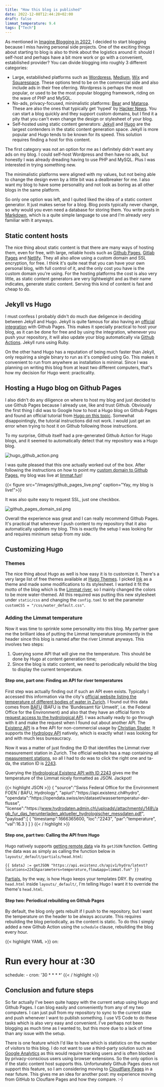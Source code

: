 ```yaml
---
title: "How this blog is published"
date: 2022-12-08T12:44:28+02:00
draft: false
limmat_temperature: 9.4
tags: ["Tech"]
---
```


As mentioned in [Imagine Blogging in 2022](/posts/imagine-blogging-in-2022/), I decided to start blogging because I miss having personal side projects. One of the exciting things about starting to blog is also to think about the logistics around it: should I self-host and perhaps have a bit more work or go with a convenient, estabilished provider? You can divide blogging into roughly 3 different categories:

*  Large, estabilished platforms such as [Wordpress](https://wordpress.com/), [Medium](https://medium.com), [Wix](https://wix.com) and [Squarespace](https://squarespace.com). These options tend to be on the commercial side and also include ads in their free oferring. Wordpress is perhaps the most popular, or used to be the most popular blogging framework, riding on the wave of PHP and MySQL.
* No-ads, privacy-focused, minimalistic platforms: [Bear](https://bearblog.dev/) and [Mataroa](https://mataroa.blog/). These are also the ones that typically get 'hyped' by [Hacker News](https://news.ycombinator.com/). You can start a blog quickly and they support custom domains, but I find it a pity that you can't even change the design or stylesheet of your blog.
* Self-hosted using static content generators: [Jekyll](https://jekyllrb.com/) and [Hugo](https://gohugo.io/) are the largest contenders in the static content generation space. Jekyll is more popular and Hugo tends to be known for its speed. This solution requires finding a host for this content.

The first category was not an option for me as I definitely didn't want any ads on my blog. I could self-host Wordpress and then have no ads, but honestly I was already dreading having to use PHP and MySQL. Plus I was interested in trying something new. 

The minimalistic platforms were aligned with my values, but not being able to change the design even by a little bit was a dealbreaker for me. I also want my blog to have some personality and not look as boring as all other blogs in the same platform. 

So only one option was left, and I quited liked the idea of a static content generator. It just makes sense for a blog. Blog posts typically never change, so why would you even need a database for storing them. You write posts in [Markdown](https://www.markdownguide.org/getting-started/), which is a quite simple language to use and I'm already very familiar with it anyways.

## Static content hosts

The nice thing about static content is that there are many ways of hosting them, even for free, with large, reliable hosts such as [Github Pages](https://pages.github.com/), [Gitlab Pages](https://docs.gitlab.com/ee/user/project/pages/) and [Netlify](https://www.netlify.com/). They all also allow using a custom domain and SSL encryption, for free. I think it's quite neat that you can have your own personal blog, with full control of it, and the only cost you have is the custom domain you're using. For the hosting platforms the cost is also very little, as static content generators are very lightweight and as their name indicates, generate static content. Serving this kind of content is fast and cheap to do.

## Jekyll vs Hugo

I must confess I probably didn't do much due deligence in deciding between Jekyll and Hugo. Jekyll is quite famous for also having an [official integration](https://docs.github.com/en/pages/setting-up-a-github-pages-site-with-jekyll) with Github Pages. This makes it specially practical to host your blog, as it can be done for free and by using the integration, whenever you push your repository, it will also update your blog automatically via [Github Actions](https://github.com/features/actions). Jekyll runs using Ruby.

On the other hand Hugo has a reputation of being much faster than Jekyll, only requiring a single binary to run as it's compiled using Go. This makes it convenient to run from anywhere as installation is minimal. Since I was planning on writing this blog from at least two different computers, that's how my decision for Hugo went: practicality.

## Hosting a Hugo blog on Github Pages

I also didn't do any diligence on where to host my blog and just decided to use Github Pages because I already use, like and trust Github. Obviously the first thing I did was to Google how to host a Hugo blog on Github Pages and found an official tutorial from [Hugo on this topic](https://gohugo.io/hosting-and-deployment/hosting-on-github/). Somewhat disappointingly, the tutorial instructions did not work. I would just get an error when trying to host it on Github following those instructions.

To my surprise, Github itself had a pre-generated Github Action for Hugo blogs, and it seemed to automatically detect that my repository was a Hugo blog. 

![hugo_github_action.png](/images/hugo_github_action.png)

I was quite pleased that this one actually worked out of the box. After following the instructions on how to point my [custom domain to Github Pages](https://docs.github.com/en/pages/configuring-a-custom-domain-for-your-github-pages-site/about-custom-domains-and-github-pages), my blog was live at [limmat.fun](https://limmat.fun)! 

{{< figure src="/images/github_pages_live.png" caption="Yay, my blog is live!">}}

It was also quite easy to request SSL, just one checkbox. 

![github_pages_domain_ssl.png](/images/github_pages_domain_ssl.png)

Overall the experience was great and I can really recommend Github Pages. It's practical that whenever I push content to my repository that it also automatically updates my blog. This is exactly the setup I was looking for and requires minimum setup from my side.

## Customizing Hugo

### Themes

The nice thing about Hugo as well is how easy it is to customize it. There's a very large list of free themes available at [Hugo Themes](https://themes.gohugo.io/). I picked [Ink](https://github.com/knadh/hugo-ink) as a theme and made some modifications to its stylesheet. I wanted it fit the motto of the blog which is the [Limmat river](/about/), so I mainly changed the colors to be more water-themed. All this required was putting this new stylesheet under `static/css` and changing the `config.toml` to set the parameter `customCSS = "/css/water_default.css"`.

### Adding the Limmat temperature

Now it was time to sprinkle some personality into this blog. My partner gave me the brilliant idea of putting the Limmat temperature prominently in the header since this blog is named after the river Limmat anyways. This involves two steps: 

1. Querying some API that will give me the temperature. This should be done by Hugo at content generation time;
2. Since the blog is static content, we need to periodically rebuild the blog to display the current temperature.

#### Step one, part one: Finding an API for river temperatures

First step was actually finding out if such an API even exists. Typically I accessed this information via the city's [official website listing the temperature of different bodies of water in Zurich](https://www.zh.ch/de/umwelt-tiere/wasser-gewaesser/messdaten/wassertemperaturen.html). I found out this data comes from [BAFU](https://www.bafu.admin.ch/bafu/de/home.html) (BAFU is the 'Bundesamt für Umwelt', i.e. the Federal Office for the Environment) and also that they have an official form to [request access to the hydrological API](https://www.bafu.admin.ch/bafu/de/home/themen/wasser/zustand/daten/messwerte-zum-thema-wasser-beziehen/aktuelle-hydrologische-daten-beziehen.html). I was actually ready to go through with it and make the request when I found out about another API. The [Existenz API](https://api.existenz.ch/) is a free API for non-commercial usage by [Christian Studer](https://www.hydrodaten.admin.ch/de/2243.html). It supports the [Hydrology API](https://api.existenz.ch/#hydro) natively, which is exactly what I was looking for and with much less bureaucracy.

Now it was a matter of just finding the ID that identifies the Limmat river measurement station in Zurich. The official website has  a map containing all [measurement stations](https://www.hydrodaten.admin.ch/de/messstationen_temperatur.html), so all I had to do was to click the right one and ta-da, the station ID is [2243](https://www.hydrodaten.admin.ch/de/2243.html). 

Querying the [Hydrological Existenz API with ID 2243](https://api.existenz.ch/apiv1/hydro/latest?locations=2243&parameters=temperature&app=limmat.fun) gives me the temperature of the Limmat nicely formatted as JSON. Jackpot!

{{< highlight JSON >}}
{
   "source":"Swiss Federal Office for the Environment FOEN \/ BAFU, Hydrology",
   "apiurl":"https:\/\/api.existenz.ch#hydro",
   "opendata":"https:\/\/opendata.swiss\/en\/dataset\/wassertemperatur-der-flusse",
   "license":"https:\/\/www.hydrodaten.admin.ch\/uploads\/attachments\/148\/agb_fur_das_herunterladen_aktueller_hydrologischer_messdaten.pdf",
   "payload":[
      {
         "timestamp":1666365600,
         "loc":"2243",
         "par":"temperature",
         "val":16.3
      }
   ]
}
{{< / highlight >}}

#### Step one, part two: Calling the API from Hugo
Hugo natively supports [getting remote data](https://gohugo.io/templates/data-templates/#get-remote-data) via its `getJSON` function. Getting the data was as simply as calling the function below in `layouts/_default/partials/head.html`:

```
{{ $dataJ := getJSON "https://api.existenz.ch/apiv1/hydro/latest?locations=2243&parameters=temperature,flow&app=limmat.fun" }}
```

[Partials](https://gohugo.io/templates/partials/), by the way, is how Hugo keeps your templates DRY. By creating `head.html` inside `layouts/_default/`, I'm telling Hugo I want it to override the theme's `head.html`.

#### Step two: Periodical rebuilding on Github Pages
By default, the blog only gets rebuilt if I push to the repository, but I want the temperature on the header to be always accurate. This requires rebuilding the blog periodically, as the content is static. To do this I simply added a new Github Action using the `schedule` clause, rebuilding the blog every hour.

{{< highlight YAML  >}}
on:
  # Run every hour at :30
  schedule:
    - cron: '30 * * * *'
{{< / highlight >}}

## Conclusion and future steps

So far actually I've been quite happy with the current setup using Hugo and Github Pages. I can blog easily and conveniently from any of my two computers. I can just pull from my repository to sync to the current state and push whenever I want to publish something. I use VS Code to do these tasks which is also very easy and convenient. I've perhaps not been blogging as much time as I wanted to, but this more due to a lack of time than any issue with the setup.

There is one feature which I'd like to have which is statistics on the number of visitors to this blog. I do not want to use a third-party solution such as [Google Analytics](https://analytics.google.com/analytics/web) as this would require tracking users and is often blocked by privacy-conscious users using browser extensions. So the only option is if the static content host supports this. Unfortunately Github Pages does not support this feature, so I am considering moving to [Cloudflare Pages](https://pages.cloudflare.com/) in a near future. This gives me an idea for another post: my experience moving from GitHub to Clouflare Pages and how they compare. :-)